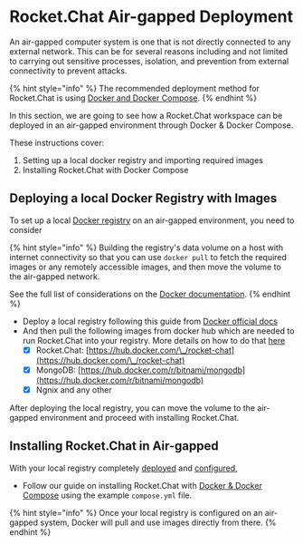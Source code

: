 # Rocket.Chat Air-gapped Deployment

An air-gapped computer system is one that is not directly connected to any external network. This can be for several reasons including and not limited to carrying out sensitive processes, isolation, and prevention from external connectivity to prevent attacks.

{% hint style="info" %}
The recommended deployment method for Rocket.Chat is using [Docker and Docker Compose](../../deploy/prepare-for-your-deployment/rapid-deployment-methods/docker-and-docker-compose/).
{% endhint %}

In this section, we are going to see how a Rocket.Chat workspace can be deployed in an air-gapped environment through Docker & Docker Compose.

These instructions cover:

1. Setting up a local docker registry and importing required images
2. Installing Rocket.Chat with Docker Compose

## Deploying a local Docker Registry with Images

To set up a local [Docker registry](https://docs.docker.com/registry/) on an air-gapped environment, you need to consider

{% hint style="info" %}
Building the registry's data volume on a host with internet connectivity so that you can use `docker pull` to fetch the required images or any remotely accessible images, and then move the volume to the air-gapped network.

See the full list of considerations on the [Docker documentation](https://docs.docker.com/registry/deploying/#considerations-for-air-gapped-registries).
{% endhint %}

* Deploy a local registry following this guide from [Docker official docs](https://docs.docker.com/registry/deploying/)
* And then pull the following images from docker hub which are needed to run Rocket.Chat into your registry. More details on how to do that [here](https://docs.docker.com/registry/deploying/#copy-an-image-from-docker-hub-to-your-registry)
  * [x] Rocket.Chat: [https://hub.docker.com/\_/rocket-chat](https://hub.docker.com/\_/rocket-chat)
  * [x] MongoDB: [https://hub.docker.com/r/bitnami/mongodb](https://hub.docker.com/r/bitnami/mongodb)
  * [x] Ngnix and any other

After deploying the local registry, you can move the volume to the air-gapped environment and proceed with installing Rocket.Chat.

## Installing Rocket.Chat in Air-gapped

With your local registry completely [deployed](https://docs.docker.com/registry/deploying/) and [configured](https://docs.docker.com/registry/configuration/),

* Follow our guide on installing Rocket.Chat with [Docker & Docker Compose](../../deploy/prepare-for-your-deployment/rapid-deployment-methods/docker-and-docker-compose/#fetching-compose-file) using the example `compose.yml` file.

{% hint style="info" %}
Once your local registry is configured on an air-gapped system, Docker will pull and use images directly from there.
{% endhint %}
